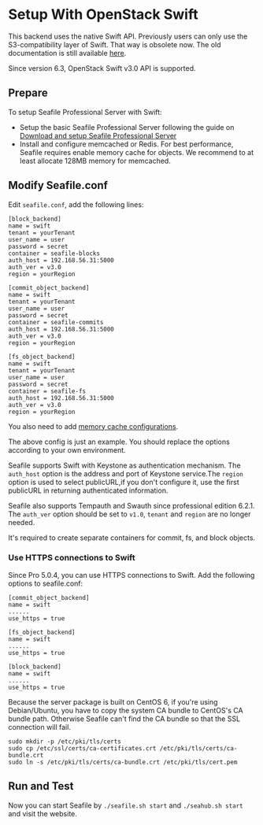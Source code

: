 # Setup With OpenStack Swift

This backend uses the native Swift API. Previously users can only use the S3-compatibility layer of Swift. That way is obsolete now. The old documentation is still available [here](setup_with_openstackswift.md).

Since version 6.3, OpenStack Swift v3.0 API is supported.

## Prepare

To setup Seafile Professional Server with Swift:

* Setup the basic Seafile Professional Server following the guide on [Download and setup Seafile Professional Server](download_and_setup_seafile_professional_server.md)
* Install and configure memcached or Redis. For best performance, Seafile requires enable memory cache for objects. We recommend to at least allocate 128MB memory for memcached.

## Modify Seafile.conf

Edit `seafile.conf`, add the following lines:

```
[block_backend]
name = swift
tenant = yourTenant
user_name = user
password = secret
container = seafile-blocks
auth_host = 192.168.56.31:5000
auth_ver = v3.0
region = yourRegion

[commit_object_backend]
name = swift
tenant = yourTenant
user_name = user
password = secret
container = seafile-commits
auth_host = 192.168.56.31:5000
auth_ver = v3.0
region = yourRegion

[fs_object_backend]
name = swift
tenant = yourTenant
user_name = user
password = secret
container = seafile-fs
auth_host = 192.168.56.31:5000
auth_ver = v3.0
region = yourRegion

```

You also need to add [memory cache configurations](/manual/config/seafile-conf.md#cache-pro-edition-only).

The above config is just an example. You should replace the options according to your own environment.

Seafile supports Swift with Keystone as authentication mechanism. The `auth_host` option is the address and port of Keystone service.The `region` option is used to select publicURL,if you don't configure it, use the first publicURL in returning authenticated information.

Seafile also supports Tempauth and Swauth since professional edition 6.2.1. The `auth_ver` option should be set to `v1.0`, `tenant` and `region` are no longer needed.

It's required to create separate containers for commit, fs, and block objects.

### Use HTTPS connections to Swift

Since Pro 5.0.4, you can use HTTPS connections to Swift. Add the following options to seafile.conf:

```
[commit_object_backend]
name = swift
......
use_https = true

[fs_object_backend]
name = swift
......
use_https = true

[block_backend]
name = swift
......
use_https = true

```

Because the server package is built on CentOS 6, if you're using Debian/Ubuntu, you have to copy the system CA bundle to CentOS's CA bundle path. Otherwise Seafile can't find the CA bundle so that the SSL connection will fail.

```
sudo mkdir -p /etc/pki/tls/certs
sudo cp /etc/ssl/certs/ca-certificates.crt /etc/pki/tls/certs/ca-bundle.crt
sudo ln -s /etc/pki/tls/certs/ca-bundle.crt /etc/pki/tls/cert.pem

```

## Run and Test

Now you can start Seafile by `./seafile.sh start` and `./seahub.sh start` and visit the website.
